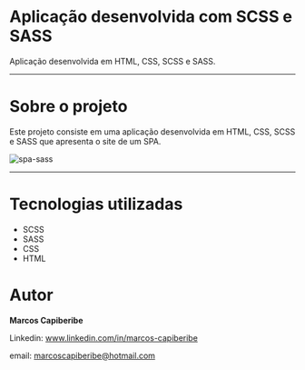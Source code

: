 # Aplicação desenvolvida com SCSS e SASS

Aplicação desenvolvida em HTML, CSS, SCSS e SASS.


----------------------

# Sobre o projeto

Este projeto consiste em uma aplicação desenvolvida em HTML, CSS, SCSS e SASS que apresenta o site de um SPA.

![spa-sass](https://user-images.githubusercontent.com/96851717/209683598-10e6a156-de63-4d18-9318-4f6089f05998.jpeg)

----------------------


# Tecnologias utilizadas

* SCSS
* SASS
* CSS
* HTML


# Autor
<b>Marcos Capiberibe</b>

Linkedin: www.linkedin.com/in/marcos-capiberibe

email: marcoscapiberibe@hotmail.com
